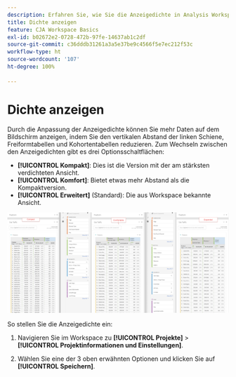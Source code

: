 ```yaml
---
description: Erfahren Sie, wie Sie die Anzeigedichte in Analysis Workspace anpassen.
title: Dichte anzeigen
feature: CJA Workspace Basics
exl-id: b02672e2-0728-472b-97fe-14637ab1c2df
source-git-commit: c36dddb31261a3a5e37be9c4566f5e7ec212f53c
workflow-type: ht
source-wordcount: '107'
ht-degree: 100%

---
```


# Dichte anzeigen

Durch die Anpassung der Anzeigedichte können Sie mehr Daten auf dem Bildschirm anzeigen, indem Sie den vertikalen Abstand der linken Schiene, Freiformtabellen und Kohortentabellen reduzieren.
Zum Wechseln zwischen den Anzeigedichten gibt es drei Optionsschaltflächen:

- **[!UICONTROL Kompakt]**: Dies ist die Version mit der am stärksten verdichteten Ansicht.
- **[!UICONTROL Komfort]**: Bietet etwas mehr Abstand als die Kompaktversion.
- **[!UICONTROL Erweitert]** (Standard): Die aus Workspace bekannte Ansicht.

![](assets/view-density.png)

So stellen Sie die Anzeigedichte ein:

1. Navigieren Sie im Workspace zu **[!UICONTROL Projekte]** > **[!UICONTROL Projektinformationen und Einstellungen]**.

1. Wählen Sie eine der 3 oben erwähnten Optionen und klicken Sie auf **[!UICONTROL Speichern]**.
